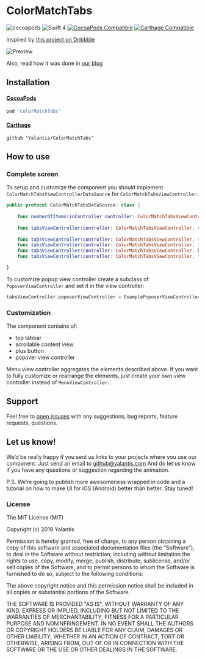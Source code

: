 # ColorMatchTabs

![cocoapods](https://img.shields.io/cocoapods/v/ColorMatchTabs.svg)
![Swift 4](https://img.shields.io/badge/Swift-4.x-orange.svg)
[![CocoaPods Compatible](https://img.shields.io/cocoapods/v/ColorMatchTabs.svg)](https://img.shields.io/cocoapods/v/GuillotineMenu.svg)
[![Carthage Compatible](https://img.shields.io/badge/Carthage-compatible-4BC51D.svg?style=flat)](https://github.com/Carthage/Carthage)

Inspired by [this project on Dribbble](https://dribbble.com/shots/2702517-Review-App-Concept)

![Preview](Resources/preview.gif)

Also, read how it was done in [our blog](https://yalantis.com/blog/how-we-developed-colormatchtabs-animation-for-ios/)

## Installation

#### [CocoaPods](https://cocoapods.org/)

```ruby
pod 'ColorMatchTabs'
```

#### [Carthage](https://github.com/Carthage/Carthage)


```
github "Yalantis/ColorMatchTabs"
```

## How to use

### Complete screen

To setup and customize the component you should implement `ColorMatchTabsViewControllerDataSource` for `ColorMatchTabsViewController`. 

```swift
public protocol ColorMatchTabsDataSource: class {
    
    func numberOfItems(inController controller: ColorMatchTabsViewController) -> Int
    
    func tabsViewController(controller: ColorMatchTabsViewController, viewControllerAt index: Int) -> UIViewController
    
    func tabsViewController(controller: ColorMatchTabsViewController, titleAt index: Int) -> String
    func tabsViewController(controller: ColorMatchTabsViewController, iconAt index: Int) -> UIImage
    func tabsViewController(controller: ColorMatchTabsViewController, hightlightedIconAt index: Int) -> UIImage
    func tabsViewController(controller: ColorMatchTabsViewController, tintColorAt index: Int) -> UIColor

}
```

To customize popup view controller create a subclass of `PopoverViewController` and set it in the view controller: 

```swift
tabsViewController.popoverViewController = ExamplePopoverViewController()
```

### Customization

The component contains of:
- top tabbar
- scrollable content view
- plus button
- popover view controller
 
Menu view controller aggregates the elements described above. If you want to fully customize or rearrange the elements, just create your own view controller instead of `MenuViewController`.

## Support

Feel free to [open issuses](https://github.com/Yalantis/ColorMatchTabs/issues/new) with any suggestions, bug reports, feature requests, questions.

## Let us know!

We’d be really happy if you sent us links to your projects where you use our component. Just send an email to github@yalantis.com And do let us know if you have any questions or suggestion regarding the animation. 

P.S. We’re going to publish more awesomeness wrapped in code and a tutorial on how to make UI for iOS (Android) better than better. Stay tuned!


### License

The MIT License (MIT)

Copyright (c) 2019 Yalantis

Permission is hereby granted, free of charge, to any person obtaining a copy
of this software and associated documentation files (the "Software"), to deal
in the Software without restriction, including without limitation the rights
to use, copy, modify, merge, publish, distribute, sublicense, and/or sell
copies of the Software, and to permit persons to whom the Software is
furnished to do so, subject to the following conditions:

The above copyright notice and this permission notice shall be included in all
copies or substantial portions of the Software.

THE SOFTWARE IS PROVIDED "AS IS", WITHOUT WARRANTY OF ANY KIND, EXPRESS OR
IMPLIED, INCLUDING BUT NOT LIMITED TO THE WARRANTIES OF MERCHANTABILITY,
FITNESS FOR A PARTICULAR PURPOSE AND NONINFRINGEMENT. IN NO EVENT SHALL THE
AUTHORS OR COPYRIGHT HOLDERS BE LIABLE FOR ANY CLAIM, DAMAGES OR OTHER
LIABILITY, WHETHER IN AN ACTION OF CONTRACT, TORT OR OTHERWISE, ARISING FROM,
OUT OF OR IN CONNECTION WITH THE SOFTWARE OR THE USE OR OTHER DEALINGS IN THE
SOFTWARE.
